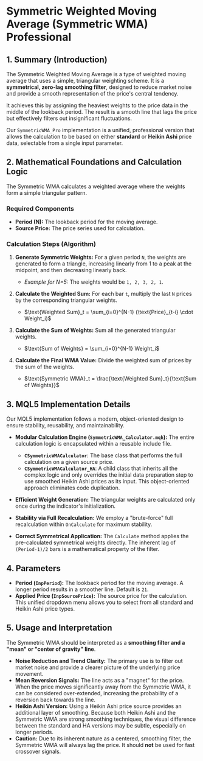 # Symmetric Weighted Moving Average (Symmetric WMA) Professional

## 1. Summary (Introduction)

The Symmetric Weighted Moving Average is a type of weighted moving average that uses a simple, triangular weighting scheme. It is a **symmetrical, zero-lag smoothing filter**, designed to reduce market noise and provide a smooth representation of the price's central tendency.

It achieves this by assigning the heaviest weights to the price data in the middle of the lookback period. The result is a smooth line that lags the price but effectively filters out insignificant fluctuations.

Our `SymmetricWMA_Pro` implementation is a unified, professional version that allows the calculation to be based on either **standard** or **Heikin Ashi** price data, selectable from a single input parameter.

## 2. Mathematical Foundations and Calculation Logic

The Symmetric WMA calculates a weighted average where the weights form a simple triangular pattern.

### Required Components

* **Period (N):** The lookback period for the moving average.
* **Source Price:** The price series used for calculation.

### Calculation Steps (Algorithm)

1. **Generate Symmetric Weights:** For a given period `N`, the weights are generated to form a triangle, increasing linearly from 1 to a peak at the midpoint, and then decreasing linearly back.
    * *Example for N=5:* The weights would be `1, 2, 3, 2, 1`.

2. **Calculate the Weighted Sum:** For each bar `t`, multiply the last `N` prices by the corresponding triangular weights.
    * $\text{Weighted Sum}_t = \sum_{i=0}^{N-1} (\text{Price}_{t-i} \cdot Weight_i)$

3. **Calculate the Sum of Weights:** Sum all the generated triangular weights.
    * $\text{Sum of Weights} = \sum_{i=0}^{N-1} Weight_i$

4. **Calculate the Final WMA Value:** Divide the weighted sum of prices by the sum of the weights.
    * $\text{Symmetric WMA}_t = \frac{\text{Weighted Sum}_t}{\text{Sum of Weights}}$

## 3. MQL5 Implementation Details

Our MQL5 implementation follows a modern, object-oriented design to ensure stability, reusability, and maintainability.

* **Modular Calculation Engine (`SymmetricWMA_Calculator.mqh`):**
    The entire calculation logic is encapsulated within a reusable include file.
  * **`CSymmetricWMACalculator`**: The base class that performs the full calculation on a given source price.
  * **`CSymmetricWMACalculator_HA`**: A child class that inherits all the complex logic and only overrides the initial data preparation step to use smoothed Heikin Ashi prices as its input. This object-oriented approach eliminates code duplication.

* **Efficient Weight Generation:** The triangular weights are calculated only once during the indicator's initialization.

* **Stability via Full Recalculation:** We employ a "brute-force" full recalculation within `OnCalculate` for maximum stability.

* **Correct Symmetrical Application:** The `Calculate` method applies the pre-calculated symmetrical weights directly. The inherent lag of `(Period-1)/2` bars is a mathematical property of the filter.

## 4. Parameters

* **Period (`InpPeriod`):** The lookback period for the moving average. A longer period results in a smoother line. Default is `21`.
* **Applied Price (`InpSourcePrice`):** The source price for the calculation. This unified dropdown menu allows you to select from all standard and Heikin Ashi price types.

## 5. Usage and Interpretation

The Symmetric WMA should be interpreted as a **smoothing filter and a "mean" or "center of gravity" line**.

* **Noise Reduction and Trend Clarity:** The primary use is to filter out market noise and provide a clearer picture of the underlying price movement.
* **Mean Reversion Signals:** The line acts as a "magnet" for the price. When the price moves significantly away from the Symmetric WMA, it can be considered over-extended, increasing the probability of a reversion back towards the line.
* **Heikin Ashi Version:** Using a Heikin Ashi price source provides an additional layer of smoothing. Because both Heikin Ashi and the Symmetric WMA are strong smoothing techniques, the visual difference between the standard and HA versions may be subtle, especially on longer periods.
* **Caution:** Due to its inherent nature as a centered, smoothing filter, the Symmetric WMA will always lag the price. It should **not** be used for fast crossover signals.
